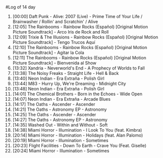 #Log of 14 day

1. [00:00] Daft Punk - Alive: 2007 (Live) - Prime Time of Your Life / Brainwasher / Rollin' and Scratchin' / Alive
1. [12:05] The Rainbooms - Rainbow Rocks (Español) [Original Motion Picture Soundtrack] - Arco Iris de Rock and Roll
1. [12:09] Trixie & The Illusions - Rainbow Rocks (Español) [Original Motion Picture Soundtrack] - Tengo Trucos Aquí
1. [12:10] The Rainbooms - Rainbow Rocks (Español) [Original Motion Picture Soundtrack] - Agitar la Cola
1. [12:11] The Rainbooms - Rainbow Rocks (Español) [Original Motion Picture Soundtrack] - Bienvenida al Show
1. [13:32] Xandria - Neverworld's End - A Prophecy of Worlds to Fall
1. [13:38] The Noisy Freaks - Straight Life - Hell & Back
1. [13:40] Neon Indian - Era Extraña - Polish Girl
1. [13:44] M83 - Hurry Up, We're Dreaming - Midnight City
1. [13:48] Neon Indian - Era Extraña - Polish Girl
1. [14:01] The Chemical Brothers - Born in the Echoes - Wide Open
1. [14:07] Neon Indian - Era Extraña - Arcade Blues
1. [14:17] The Oaths - Ascender - Ascender
1. [14:21] The Oaths - Astronomy EP - Astronomy
1. [14:25] The Oaths - Ascender - Ascender
1. [14:27] The Oaths - Astronomy EP - Astronomy
1. [14:35] Washed Out - Within and Without - Soft
1. [14:38] Miami Horror - Illumination - I Look To You (feat. Kimbra)
1. [20:14] Miami Horror - Illumination - Holidays (feat. Alan Palomo)
1. [20:19] Miami Horror - Illumination - Sometimes
1. [20:23] Flight Facilities - Down To Earth - Crave You (Feat. Giselle)
1. [20:24] Miami Horror - Illumination - Sometimes
